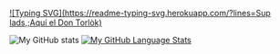 <!-- Sup lads,
Aquí el Don Torlòk -->
[![Typing SVG](https://readme-typing-svg.herokuapp.com/?lines=Sup lads,;Aquí el Don Torlòk)](https://git.io/typing-svg)


![My GitHub stats](https://github-readme-stats.vercel.app/api?username=tstelfox&show_icons=true&theme=tokyonight)
[![My GitHub Language Stats](https://github-readme-stats.vercel.app/api/top-langs/?username=tstelfox&langs_count=5&theme=tokyonight)]()
